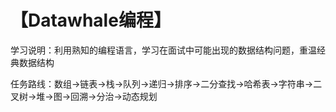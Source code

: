 # 【Datawhale编程】

学习说明：利用熟知的编程语言，学习在面试中可能出现的数据结构问题，重温经典数据结构

任务路线：数组->链表->栈->队列->递归->排序->二分查找->哈希表->字符串->二叉树->堆->图->回溯->分治->动态规划
